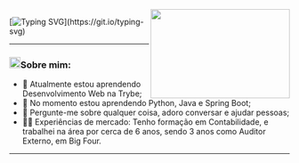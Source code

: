 <!--- Olá, esse é meu readme, fique à vontade para utilizá-lo como quiser! -->

<img align="right" width="250" height="160" src="https://media4.giphy.com/media/qgQUggAC3Pfv687qPC/giphy.gif" />

[![Typing SVG](https://readme-typing-svg.demolab.com?font=Fira+Code&size=30&duration=1000&pause=300&color=9583EB&center=true&multiline=true&width=600&height=150&lines=Ol%C3%A1+%F0%9F%91%8B!+;Sou+Willianson+Dantas.;Desenvolvedor+Full+Stack.;Bem+vindo+ao+meu+perfil+GitHub.)](https://git.io/typing-svg)

-----

### <img height="20" src="https://raw.githubusercontent.com/innng/innng/master/assets/soulgem-sayaka.gif"/>Sobre mim:

- 🔭 Atualmente estou aprendendo Desenvolvimento Web na Trybe;
- 🌱 No momento estou aprendendo Python, Java e Spring Boot;
- 💬 Pergunte-me sobre qualquer coisa, adoro conversar e ajudar pessoas;
- :man_health_worker: Experiências de mercado: Tenho formação em Contabilidade, e trabalhei na área por cerca de 6 anos, sendo 3 anos como Auditor Externo, em Big Four.

-----
<!--
-->
